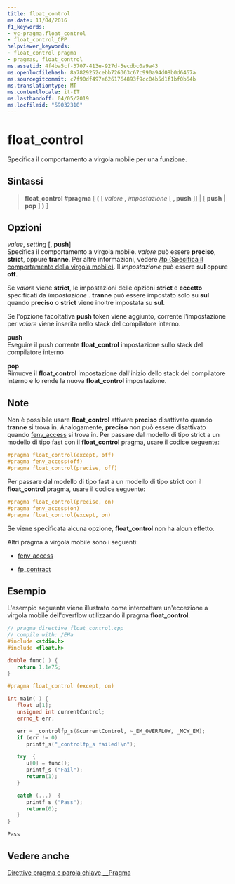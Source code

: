 ```yaml
---
title: float_control
ms.date: 11/04/2016
f1_keywords:
- vc-pragma.float_control
- float_control_CPP
helpviewer_keywords:
- float_control pragma
- pragmas, float_control
ms.assetid: 4f4ba5cf-3707-413e-927d-5ecdbc0a9a43
ms.openlocfilehash: 8a7829252cebb726363c67c990a94d08b0d6467a
ms.sourcegitcommit: c7f90df497e6261764893f9cc04b5d1f1bf0b64b
ms.translationtype: MT
ms.contentlocale: it-IT
ms.lasthandoff: 04/05/2019
ms.locfileid: "59032310"
---
```

# <a name="floatcontrol"></a>float_control

Specifica il comportamento a virgola mobile per una funzione.

## <a name="syntax"></a>Sintassi

> **float_control #pragma** [ **(** [ *valore* **,** *impostazione* [ **, push** ]] | [ **push** | **pop** ] **)** ]

## <a name="options"></a>Opzioni

*value*, *setting* [, **push**]<br/>
Specifica il comportamento a virgola mobile. *valore* può essere **preciso**, **strict**, oppure **tranne**. Per altre informazioni, vedere [/fp (Specifica il comportamento della virgola mobile)](../build/reference/fp-specify-floating-point-behavior.md). Il *impostazione* può essere **sul** oppure **off**.

Se *valore* viene **strict**, le impostazioni delle opzioni **strict** e **eccetto** specificati da *impostazione* . **tranne** può essere impostato solo su **sul** quando **preciso** o **strict** viene inoltre impostata su **sul**.

Se l'opzione facoltativa **push** token viene aggiunto, corrente l'impostazione per *valore* viene inserita nello stack del compilatore interno.

**push**<br/>
Eseguire il push corrente **float_control** impostazione sullo stack del compilatore interno

**pop**<br/>
Rimuove il **float_control** impostazione dall'inizio dello stack del compilatore interno e lo rende la nuova **float_control** impostazione.

## <a name="remarks"></a>Note

Non è possibile usare **float_control** attivare **preciso** disattivato quando **tranne** si trova in. Analogamente, **preciso** non può essere disattivato quando [fenv_access](../preprocessor/fenv-access.md) si trova in. Per passare dal modello di tipo strict a un modello di tipo fast con il **float_control** pragma, usare il codice seguente:

```cpp
#pragma float_control(except, off)
#pragma fenv_access(off)
#pragma float_control(precise, off)
```

Per passare dal modello di tipo fast a un modello di tipo strict con il **float_control** pragma, usare il codice seguente:

```cpp
#pragma float_control(precise, on)
#pragma fenv_access(on)
#pragma float_control(except, on)
```

Se viene specificata alcuna opzione, **float_control** non ha alcun effetto.

Altri pragma a virgola mobile sono i seguenti:

- [fenv_access](../preprocessor/fenv-access.md)

- [fp_contract](../preprocessor/fp-contract.md)

## <a name="example"></a>Esempio

L'esempio seguente viene illustrato come intercettare un'eccezione a virgola mobile dell'overflow utilizzando il pragma **float_control**.

```cpp
// pragma_directive_float_control.cpp
// compile with: /EHa
#include <stdio.h>
#include <float.h>

double func( ) {
   return 1.1e75;
}

#pragma float_control (except, on)

int main( ) {
   float u[1];
   unsigned int currentControl;
   errno_t err;

   err = _controlfp_s(&currentControl, ~_EM_OVERFLOW, _MCW_EM);
   if (err != 0)
      printf_s("_controlfp_s failed!\n");

   try  {
      u[0] = func();
      printf_s ("Fail");
      return(1);
   }

   catch (...)  {
      printf_s ("Pass");
      return(0);
   }
}
```

```Output
Pass
```

## <a name="see-also"></a>Vedere anche

[Direttive pragma e parola chiave __Pragma](../preprocessor/pragma-directives-and-the-pragma-keyword.md)
